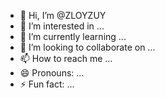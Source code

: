 - 👋 Hi, I’m @ZLOYZUY
- 👀 I’m interested in ...
- 🌱 I’m currently learning ...
- 💞️ I’m looking to collaborate on ...
- 📫 How to reach me ...
- 😄 Pronouns: ...
- ⚡ Fun fact: ...

<!---
ZLOYZUY/ZLOYZUY is a ✨ special ✨ repository because its `README.md` (this file) appears on your GitHub profile.
You can click the Preview link to take a look at your changes.
--->
